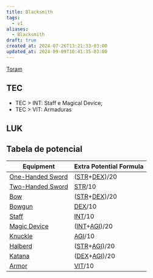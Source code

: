 ```yaml
---
title: Blacksmith
tags:
  - v1
aliases:
  - Blacksmith
draft: true
created_at: 2024-07-26T13:21:33-03:00
updated_at: 2024-09-09T10:41:35-03:00
---
```


[Toram](Toram.md)

## TEC

- TEC > INT: Staff e Magical Device;
- TEC > VIT: Armaduras

## LUK


## Tabela de potencial

| Equipment                                                                | Extra Potential Formula                                                                                      |
| ------------------------------------------------------------------------ | ------------------------------------------------------------------------------------------------------------ |
| [One-Handed Sword](../../../../ideias/2024/07/09/Toram_One_Handed_Sword.md) | ([STR](../../../../sementes/2024/07/09/Toram_STR.md)+[DEX](../../../../ideias/2024/07/09/Toram_DEX.md))/20 |
| [Two-Handed Sword](../../../../ideias/2024/07/09/Toram_Two_Handed_Sword.md) | [STR](../../../../sementes/2024/07/09/Toram_STR.md)/10                                                  |
| [Bow](../../../../ideias/2024/07/09/Toram_Bow.md)                           | ([STR](../../../../sementes/2024/07/09/Toram_STR.md)+[DEX](../../../../ideias/2024/07/09/Toram_DEX.md))/20 |
| [Bowgun](../../../../ideias/2024/07/09/Toram_Bowgun.md)                     | [DEX](../../../../ideias/2024/07/09/Toram_DEX.md)/10                                                            |
| [Staff](../../../../ideias/2024/07/09/Toram_Staff.md)                       | [INT](../../../../sementes/2024/07/09/Toram_INT.md)/10                                                  |
| [Magic Device](../../../../ideias/2024/07/09/Toram_Magic_Device.md)         | ([INT](../../../../sementes/2024/07/09/Toram_INT.md)+[AGI](../../../../ideias/2024/07/09/Toram_AGI.md))/20 |
| [Knuckle](../../../../ideias/2024/07/09/Toram_Knuckle.md)                   | [AGI](../../../../ideias/2024/07/09/Toram_AGI.md)/10                                                            |
| [Halberd](../../../../ideias/2024/07/09/Toram_Halberd.md)                   | ([STR](../../../../sementes/2024/07/09/Toram_STR.md)+[AGI](../../../../ideias/2024/07/09/Toram_AGI.md))/20 |
| [Katana](../../../../ideias/2024/07/09/Toram_Katana.md)                     | ([DEX](../../../../ideias/2024/07/09/Toram_DEX.md)+[AGI](../../../../ideias/2024/07/09/Toram_AGI.md))/20         |
| [Armor](../../../../ideias/2024/07/09/Toram_Armor.md)                       | [VIT](../../../../ideias/2024/07/09/Toram_VIT.md)/10                                                            |


